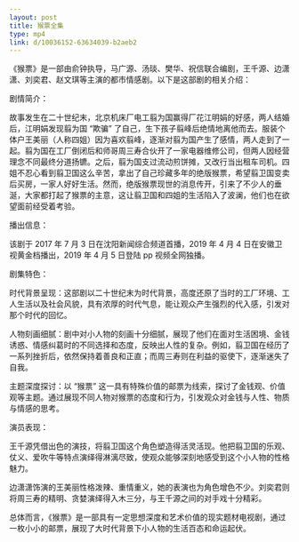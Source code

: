 ```yaml
---
layout: post
title: 猴票全集
type: mp4
link: d/10036152-63634039-b2aeb2
---
```


《猴票》是一部由俞钟执导，马广源、汤琰、樊华、祝信联合编剧，王千源、边潇潇、刘奕君、赵文琪等主演的都市情感剧。以下是这部剧的相关介绍：

剧情简介：

故事发生在二十世纪末，北京机床厂电工翦为国赢得厂花江明娟的好感，两人结婚后，江明娟发现翦为国 “欺骗” 了自己，生下孩子翦峰后绝情地离他而去。服装个体户王美丽（人称四姐）因为喜欢翦峰，逐渐对翦为国产生了感情，两人走到了一起。翦为国在工厂倒闭后和师哥周三寿合伙开了一家电器维修公司，但两人因经营理念不同最终分道扬镳。之后，翦为国支过流动煎饼摊，又改行当出租车司机。四姐不忍心看到翦卫国这么辛苦，拿出了自己珍藏多年的绝版猴票，希望翦卫国变卖后买房，一家人好好生活。然而，绝版猴票现世的消息传开，引来了不少人的垂涎，大家都打起了猴票的主意，这让翦卫国和四姐的生活陷入了波澜，他们也在欲望面前经受着考验。

播出信息：

该剧于 2017 年 7 月 3 日在沈阳新闻综合频道首播，2019 年 4 月 4 日在安徽卫视黄金档播出，2019 年 4 月 5 日登陆 pp 视频全网独播。

剧集特色：

时代背景呈现：这部剧以二十世纪末为时代背景，高度还原了当时的工厂环境、工人生活以及社会风貌，具有浓厚的时代气息，能让观众产生强烈的代入感，引发对那个时代的回忆。

人物刻画细腻：剧中对小人物的刻画十分细腻，展现了他们在面对生活困境、金钱诱惑、情感纠葛时的不同选择和态度，反映出人性的复杂。例如，翦卫国在经历了一系列挫折后，依然保持着善良和正直；而周三寿则在利益的驱使下，逐渐迷失了自我。

主题深度探讨：以 “猴票” 这一具有特殊价值的邮票为线索，探讨了金钱观、价值观等主题。通过展现不同人物对猴票的态度和行为，引发观众对金钱与人性、物质与情感的思考。

演员表现：

王千源凭借出色的演技，将翦卫国这个角色塑造得活灵活现。他把翦卫国的乐观、仗义、爱吹牛等特点演绎得淋漓尽致，使观众能够深刻地感受到这个小人物的性格魅力。

边潇潇饰演的王美丽性格泼辣、重情重义，她的表演也为角色增色不少。刘奕君则将周三寿的精明、贪婪演绎得入木三分，与王千源之间的对手戏十分精彩。

总体而言，《猴票》是一部具有一定思想深度和艺术价值的现实题材电视剧，通过一枚小小的邮票，展现了大时代背景下小人物的生活百态和命运起伏。